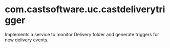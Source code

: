 # com.castsoftware.uc.castdeliverytrigger
Implements a service to monitor Delivery folder and generate triggers for new delivery events.
